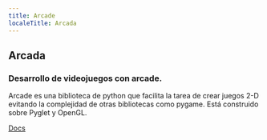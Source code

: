 ```yaml
---
title: Arcade
localeTitle: Arcada
---
```

## Arcada

### Desarrollo de videojuegos con arcade.

Arcade es una biblioteca de python que facilita la tarea de crear juegos 2-D evitando la complejidad de otras bibliotecas como pygame. Está construido sobre Pyglet y OpenGL.

[Docs](arcade.academy)